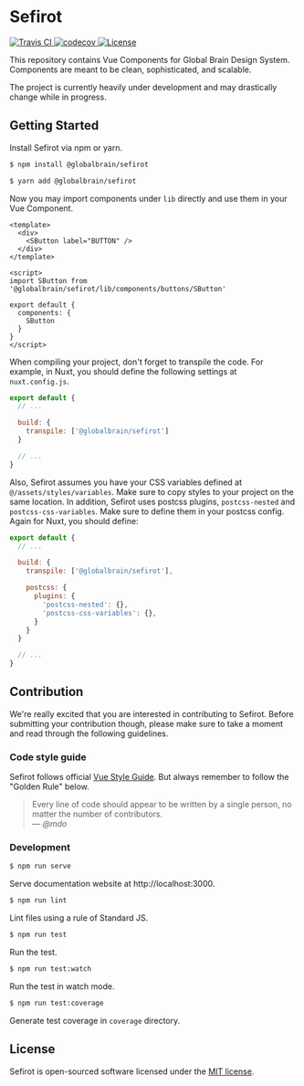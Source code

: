 # Sefirot

<p>
  <a href="https://travis-ci.org/globalbrain/sefirot">
      <img src="https://travis-ci.org/globalbrain/sefirot.svg?branch=master" alt="Travis CI">
  </a>
  <a href="https://codecov.io/gh/globalbrain/sefirot">
      <img src="https://codecov.io/gh/globalbrain/sefirot/branch/master/graph/badge.svg" alt="codecov">
  </a>
  <a href="https://github.com/globalbrain/sefirot/blob/master/LICENSE.md">
      <img src="https://img.shields.io/npm/l/@globalbrain/sefirot.svg" alt="License">
  </a>
</p>

This repository contains Vue Components for Global Brain Design System. Components are meant to be clean, sophisticated, and scalable.

The project is currently heavily under development and may drastically change while in progress.

## Getting Started

Install Sefirot via npm or yarn.

```bash
$ npm install @globalbrain/sefirot

$ yarn add @globalbrain/sefirot
```

Now you may import components under `lib` directly and use them in your Vue Component.

```vue
<template>
  <div>
    <SButton label="BUTTON" />
  </div>
</template>

<script>
import SButton from '@globalbrain/sefirot/lib/components/buttons/SButton'

export default {
  components: {
    SButton
  }
}
</script>
```

When compiling your project, don't forget to transpile the code. For example, in Nuxt, you should define the following settings at `nuxt.config.js`.

```js
export default {
  // ...

  build: {
    transpile: ['@globalbrain/sefirot']
  }

  // ...
}
```

Also, Sefirot assumes you have your CSS variables defined at `@/assets/styles/variables`. Make sure to copy styles to your project on the same location. In addition, Sefirot uses postcss plugins, `postcss-nested` and `postcss-css-variables`. Make sure to define them in your postcss config. Again for Nuxt, you should define:

```js
export default {
  // ...

  build: {
    transpile: ['@globalbrain/sefirot'],

    postcss: {
      plugins: {
        'postcss-nested': {},
        'postcss-css-variables': {},
      }
    }
  }

  // ...
}
```

## Contribution

We're really excited that you are interested in contributing to Sefirot. Before submitting your contribution though, please make sure to take a moment and read through the following guidelines.

### Code style guide

Sefirot follows official [Vue Style Guide](https://vuejs.org/v2/style-guide/). But always remember to follow the "Golden Rule" below.

> Every line of code should appear to be written by a single person, no matter the number of contributors.  
> &mdash; <cite>@mdo</cite>

### Development

```bash
$ npm run serve
```

Serve documentation website at http://localhost:3000.

```bash
$ npm run lint
```

Lint files using a rule of Standard JS.

```bash
$ npm run test
```

Run the test.

```bash
$ npm run test:watch
```

Run the test in watch mode.

```bash
$ npm run test:coverage
```

Generate test coverage in `coverage` directory.

## License

Sefirot is open-sourced software licensed under the [MIT license](LICENSE.md).
